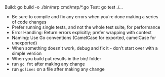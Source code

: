 Build: go build -o ./bin/mrp cmd/mrp/\*.go
Test: go test ./...

- Be sure to compile and fix any errors when you’re done making a series of code changes
- Prefer running single tests, and not the whole test suite, for performance
- Error Handling: Return errors explicitly; prefer wrapping with context
- Naming: Use Go conventions (CamelCase for exported, camelCase for unexported)
- When something doesn't work, debug and fix it - don't start over with a simple version
- When you build put results in the bin/ folder
- run `go fmt` after making any change
- run `golines` on a file after making any change